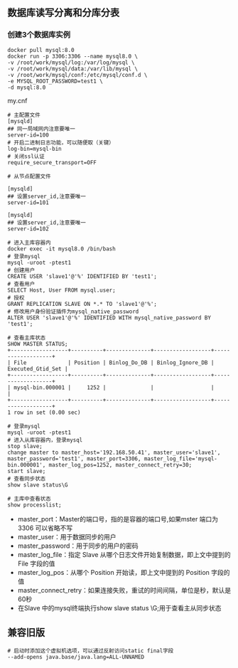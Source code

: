 ## 数据库读写分离和分库分表

### 创建3个数据库实例
```shell
docker pull mysql:8.0
docker run -p 3306:3306 --name mysql8.0 \
-v /root/work/mysql/log:/var/log/mysql \
-v /root/work/mysql/data:/var/lib/mysql \
-v /root/work/mysql/conf:/etc/mysql/conf.d \
-e MYSQL_ROOT_PASSWORD=test1 \
-d mysql:8.0
```
my.cnf
```shell
# 主配置文件
[mysqld]
## 同一局域网内注意要唯一
server-id=100
# 开启二进制日志功能，可以随便取（关键）
log-bin=mysql-bin
# 关闭ssl认证
require_secure_transport=OFF

# 从节点配置文件

[mysqld]
## 设置server_id,注意要唯一
server-id=101

[mysqld]
## 设置server_id,注意要唯一
server-id=102
```

```shell
# 进入主库容器内
docker exec -it mysql8.0 /bin/bash
# 登录mysql
mysql -uroot -ptest1
# 创建用户
CREATE USER 'slave1'@'%' IDENTIFIED BY 'test1';
# 查看用户
SELECT Host, User FROM mysql.user;
# 授权
GRANT REPLICATION SLAVE ON *.* TO 'slave1'@'%';
# 修改用户身份验证插件为mysql_native_password
ALTER USER 'slave1'@'%' IDENTIFIED WITH mysql_native_password BY 'test1';

# 查看主库状态
SHOW MASTER STATUS;
+------------------+----------+--------------+------------------+-------------------+
| File             | Position | Binlog_Do_DB | Binlog_Ignore_DB | Executed_Gtid_Set |
+------------------+----------+--------------+------------------+-------------------+
| mysql-bin.000001 |     1252 |              |                  |                   |
+------------------+----------+--------------+------------------+-------------------+
1 row in set (0.00 sec)
```

```shell
# 登录mysql
mysql -uroot -ptest1
# 进入从库容器内，登录mysql
stop slave;
change master to master_host='192.168.50.41', master_user='slave1', master_password='test1', master_port=3306, master_log_file='mysql-bin.000001', master_log_pos=1252, master_connect_retry=30;
start slave;
# 查看同步状态
show slave status\G

# 主库中查看状态
show processlist;
```
- master_port：Master的端口号，指的是容器的端口号,如果mster 端口为3306 可以省略不写 
- master_user：用于数据同步的用户 
- master_password：用于同步的用户的密码 
- master_log_file：指定 Slave 从哪个日志文件开始复制数据，即上文中提到的 File 字段的值 
- master_log_pos：从哪个 Position 开始读，即上文中提到的 Position 字段的值 
- master_connect_retry：如果连接失败，重试的时间间隔，单位是秒，默认是60秒 
- 在Slave 中的mysql终端执行show slave status \G;用于查看主从同步状态

## 兼容旧版
```shell
# 启动时添加这个虚拟机选项，可以通过反射访问static final字段
--add-opens java.base/java.lang=ALL-UNNAMED
```